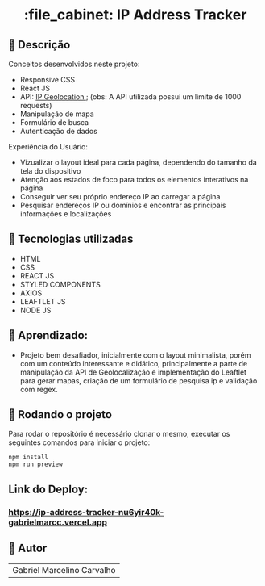 <h1 align="center">:file_cabinet: IP Address Tracker</h1>

## :memo: Descrição

Conceitos desenvolvidos neste projeto:

- Responsive CSS
- React JS
- API: <a href="https://app.ipgeolocation.io/">IP Geolocation </a>; (obs: A API utilizada  possui um limite de 1000 requests)
- Manipulação de mapa
- Formulário de busca
- Autenticação de dados

Experiência do Usuário:

- Vizualizar o layout ideal para cada página, dependendo do tamanho da tela do dispositivo
- Atenção aos estados de foco para todos os elementos interativos na página
- Conseguir ver seu próprio endereço IP ao carregar a página
- Pesquisar endereços IP ou domínios e encontrar as principais informações e localizações

## :wrench: Tecnologias utilizadas

- HTML
- CSS
- REACT JS
- STYLED COMPONENTS
- AXIOS
- LEAFTLET JS
- NODE JS

## :dart: Aprendizado:

- Projeto bem desafiador, inicialmente com o layout minimalista, porém com um conteúdo interessante e didático, principalmente a parte de manipulação da API de Geolocalização e implementação do Leaftlet para gerar mapas, criação de um formulário de pesquisa ip e validação com regex. 

## :rocket: Rodando o projeto

Para rodar o repositório é necessário clonar o mesmo, executar os seguintes comandos para iniciar o projeto:

```
npm install
npm run preview
```

## Link do Deploy:

### https://ip-address-tracker-nu6yir40k-gabrielmarcc.vercel.app


## :handshake: Autor

<table>
  <tr>
    <td align="center">
      </h3>Gabriel Marcelino Carvalho</h3>
    </td>
  </tr>
</table>
